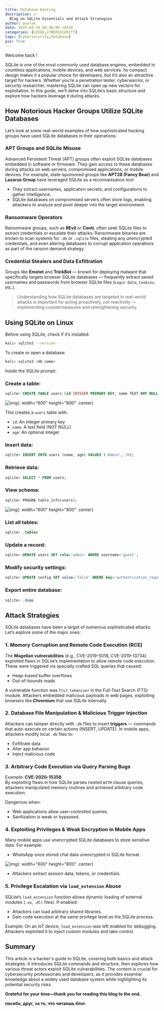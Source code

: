 ```yaml
--- 
title: Database Hacking
description: >-
  Blog on SQLite Essentials and Attack Strategies
author: anorak
date: 2025-04-20 04:30:00 +0530
categories: [GUIDE,CYBERSECURITY]
tags: [Cybersecurity,Database]
pin: True
---  
```


Welcome back !

SQLite is one of the most commonly used database engines, embedded in countless applications, mobile devices, and web services. Its compact design makes it a popular choice for developers, but it’s also an attractive target for hackers. Whether you’re a penetration tester, cyberwarrior, or security researcher, mastering SQLite can open up new vectors for exploitation. In this guide, we’ll delve into SQLite’s basic structure and explore how hackers leverage it during attacks.

 

## How Notorious Hacker Groups Utilize SQLite Databases

Let’s look at some real-world examples of how sophisticated hacking groups have used SQLite databases in their operations:

### APT Groups and SQLite Misuse

Advanced Persistent Threat (APT) groups often exploit SQLite databases embedded in software or firmware. They gain access to these databases during attacks on web servers, compromised applications, or mobile devices. For example, state-sponsored groups like **APT28 (Fancy Bear)** and **Lazarus Group** have leveraged SQLite as a reconnaissance tool:

- They extract usernames, application secrets, and configurations to gather intelligence.
- SQLite databases on compromised servers often store logs, enabling attackers to analyze and pivot deeper into the target environment.

### Ransomware Operators

Ransomware groups, such as **REvil** or **Conti**, often seek SQLite files to extract credentials or escalate their attacks. Ransomware binaries are known to scan systems for `.db` or `.sqlite` files, stealing any unencrypted credentials, and even altering databases to corrupt application operations as part of the ransom demand strategy.

### Credential Stealers and Data Exfiltration

Groups like **Emotet** and **TrickBot** — known for deploying malware that specifically targets browser SQLite databases — frequently extract saved usernames and passwords from browser SQLite files (`Login Data`, `Cookies`, etc.).

> Understanding how SQLite databases are targeted in real-world attacks is important for acting proactively, not reactively — implementing countermeasures and strengthening security.

 

## Using SQLite on Linux

Before using SQLite, check if it’s installed:

```bash
kali> sqlite3 --version
```

To create or open a database:

```bash
kali> sqlite3 <db_name>
```

Inside the SQLite prompt:

### Create a table:

```sql
sqlite> CREATE TABLE users (id INTEGER PRIMARY KEY, name TEXT NOT NULL, age INTEGER);
```


![img](/assets/img/202504/m1.avif){: width="600" height="800"  .center}

This creates a `users` table with:

- `id`: An integer primary key
- `name`: A text field (NOT NULL)
- `age`: An optional integer

### Insert data:

```sql
sqlite> INSERT INTO users (name, age) VALUES ('Admin', 30);
```

### Retrieve data:

```sql
sqlite> SELECT * FROM users;
```

### View schema:

```sql
sqlite> PRAGMA table_info(users);
```



![img](/assets/img/202504/m2.avif){: width="600" height="800"  .center}

### List all tables:

```sql
sqlite> .tables
```

### Update a record:

```sql
sqlite> UPDATE users SET role='admin' WHERE username='guest';
```

### Modify security settings:

```sql
sqlite> UPDATE config SET value='false' WHERE key='authentication_required';
```

### Export entire database:

```sql
sqlite> .dump
```

 

## Attack Strategies

SQLite databases have been a target of numerous sophisticated attacks. Let’s explore some of the major ones:

### 1. Memory Corruption and Remote Code Execution (RCE)

The **Magellan vulnerabilities** (e.g., CVE-2019-5018, CVE-2019-13734) exploited flaws in SQLite’s implementation to allow remote code execution. These were triggered via specially crafted SQL queries that caused:

- Heap-based buffer overflows
- Out-of-bounds reads

A vulnerable function was `fts3_tokenizer` in the Full-Text Search (FTS) module. Attackers embedded malicious payloads in web pages, exploiting browsers like **Chromium** that use SQLite internally.

### 2. Database File Manipulation & Malicious Trigger Injection

Attackers can tamper directly with `.db` files to insert **triggers** — commands that auto-execute on certain actions (INSERT, UPDATE). In mobile apps, attackers modify local `.db` files to:

- Exfiltrate data
- Alter app behavior
- Inject malicious code

### 3. Arbitrary Code Execution via Query Parsing Bugs

Example: **CVE-2020-15358**  
By exploiting flaws in how SQLite parses nested `WITH` clause queries, attackers manipulated memory routines and achieved arbitrary code execution.

Dangerous when:
- Web applications allow user-controlled queries.
- Sanitization is weak or bypassed.

### 4. Exploiting Privileges & Weak Encryption in Mobile Apps

Many mobile apps use unencrypted SQLite databases to store sensitive data. For example:

- WhatsApp once stored chat data unencrypted in SQLite format.


![img](/assets/img/202504/m3.avif){: width="600" height="800"  .center}

- Attackers extract session data, tokens, or credentials.

### 5. Privilege Escalation via `load_extension` Abuse

SQLite’s `load_extension` function allows dynamic loading of external modules (`.so`, `.dll` files). If enabled:

- Attackers can load arbitrary shared libraries.
- Gain code execution at the same privilege level as the SQLite process.

Example: On an IoT device, `load_extension` was left enabled for debugging. Attackers exploited it to inject custom modules and take control.

 

## Summary

This article is a hacker's guide to SQLite, covering both basics and attack strategies. It introduces SQLite commands and structure, then explores how various threat actors exploit SQLite vulnerabilities. The content is crucial for cybersecurity professionals and developers, as it provides essential knowledge about a widely used database system while highlighting its potential security risks.

**Grateful for your time—thank you for reading this blog to the end.**

**пасибо, друг, за то, что читаешь блог.**

